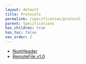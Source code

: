 ```yaml
---
layout: default
title: Protocols
permalink: /specification/protocol
parent: Specifications
has_children: true
has_toc: false
nav_order: 2
---
```


* [NumHeader](/apx/specification/protocol/numheader)
* [RemoteFile v1.0](/apx/specification/protocol/remotefile)